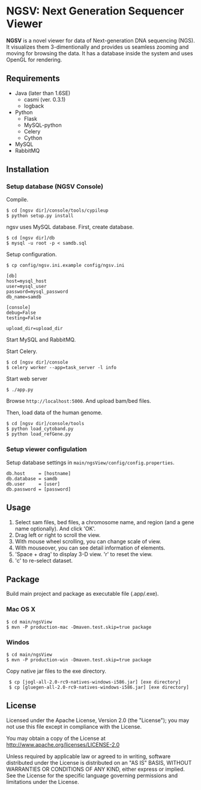 # NGSV: Next Generation Sequencer Viewer

__NGSV__ is a novel viewer for data of Next-generation DNA sequencing (NGS).
It visualizes them 3-dimentionally and provides us seamless zooming and moving for browsing the data.
It has a database inside the system and uses OpenGL for rendering.

## Requirements

* Java (later than 1.6SE)
    * casmi (ver. 0.3.1)
    * logback
* Python
    * Flask
    * MySQL-python
    * Celery
    * Cython
* MySQL
* RabbitMQ

## Installation

### Setup database (NGSV Console)

Compile.

```
$ cd [ngsv dir]/console/tools/cypileup
$ python setup.py install
```

ngsv uses MySQL database.
First, create database.

```
$ cd [ngsv dir]/db
$ mysql -u root -p < samdb.sql
```

Setup configuration.

```
$ cp config/ngsv.ini.example config/ngsv.ini
```

```
[db]
host=mysql_host
user=mysql_user
password=mysql_password
db_name=samdb

[console]
debug=False
testing=False

upload_dir=upload_dir
```

Start MySQL and RabbitMQ.

Start Celery.

```
$ cd [ngsv dir]/console
$ celery worker --app=task_server -l info
```

Start web server

```
$ ./app.py
```

Browse `http://localhost:5000`. And upload bam/bed files.

Then, load data of the human genome.

```
$ cd [ngsv dir]/console/tools
$ python load_cytoband.py
$ python load_refGene.py
```

### Setup viewer configulation

Setup database settings in `main/ngsView/config/config.properties`.

```
db.host     = [hostname]
db.database = samdb
db.user     = [user]
db.password = [password]
```
    
## Usage

1. Select sam files, bed files, a chromosome name, and region (and a gene name optionally). And click 'OK'.
2. Drag left or right to scroll the view.
3. With mouse wheel scrolling, you can change scale of view.
4. With mouseover, you can see detail information of elements.
5. 'Space + drag' to display 3-D view. 'r' to reset the view.
6. 'c' to re-select dataset.

## Package

Build main project and package as executable file (.app/.exe).

### Mac OS X

    $ cd main/ngsView
    $ mvn -P production-mac -Dmaven.test.skip=true package
    
### Windos

    $ cd main/ngsView
    $ mvn -P production-win -Dmaven.test.skip=true package
    
 Copy native jar files to the exe directory.
 
     $ cp [jogl-all-2.0-rc9-natives-windows-i586.jar] [exe directory]
     $ cp [gluegen-all-2.0-rc9-natives-windows-i586.jar] [exe directory]
    
## License

Licensed under the Apache License, Version 2.0 (the "License"); you may not use this file except in compliance with the License.

You may obtain a copy of the License at http://www.apache.org/licenses/LICENSE-2.0

Unless required by applicable law or agreed to in writing, software distributed under the License is distributed on an "AS IS" BASIS, WITHOUT WARRANTIES OR CONDITIONS OF ANY KIND, either express or implied.
See the License for the specific language governing permissions and limitations under the License.
